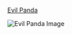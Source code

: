 [Evil Panda](http://x-hector-x.deviantart.com/art/evil-panda-338188487)

![Evil Panda Image](http://orig02.deviantart.net/83ab/f/2012/322/7/3/untitled_drawing_by_x_hector_x-d5lcjwn.png)
